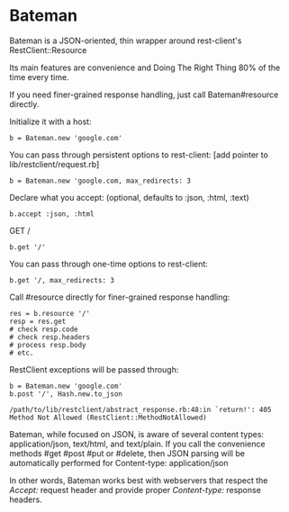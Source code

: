Bateman
=======
Bateman is a JSON-oriented, thin wrapper around rest-client's RestClient::Resource

Its main features are convenience and Doing The Right Thing 80% of the time every time.

If you need finer-grained response handling, just call Bateman#resource directly.

Initialize it with a host:

    b = Bateman.new 'google.com'

You can pass through persistent options to rest-client: [add pointer to lib/restclient/request.rb]

    b = Bateman.new 'google.com, max_redirects: 3

Declare what you accept: (optional, defaults to :json, :html, :text)

    b.accept :json, :html

GET /

    b.get '/'

You can pass through one-time options to rest-client:

    b.get '/, max_redirects: 3

Call #resource directly for finer-grained response handling:

    res = b.resource '/'
    resp = res.get
    # check resp.code
    # check resp.headers
    # process resp.body
    # etc.

RestClient exceptions will be passed through:

    b = Bateman.new 'google.com'
    b.post '/', Hash.new.to_json

    /path/to/lib/restclient/abstract_response.rb:48:in `return!': 405 Method Not Allowed (RestClient::MethodNotAllowed)

Bateman, while focused on JSON, is aware of several content types: application/json, text/html, and text/plain.  If you call the convenience methods #get #post #put or #delete, then JSON parsing will be automatically performed for Content-type: application/json

In other words, Bateman works best with webservers that respect the *Accept:* request header and provide proper *Content-type:* response headers.
